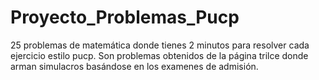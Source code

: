 # Proyecto_Problemas_Pucp
25 problemas de matemática donde tienes 2 minutos para resolver cada ejercicio estilo pucp. 
Son problemas obtenidos de la página trilce donde arman simulacros basándose en los examenes de admisión. 

